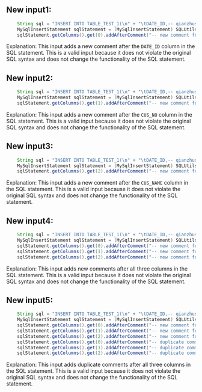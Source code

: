 ## New input1:
```java
    String sql = "INSERT INTO TABLE_TEST_1(\n" + "\tDATE_ID,-- qianzhushi\n" + "\tCUS_NO -- houzhushi\n,\n" + "\tCUS_NAME\n" + ")\n" + "SELECT A.DATE_ID,\n" + "\tA.CUS_NO,\n" + "\tA.CUS_NAME\n" + "FROM TABLE_TEST_2 \n" + "WHERE COL1='1';";
    MySqlInsertStatement sqlStatement = (MySqlInsertStatement) SQLUtils.parseSingleStatement(sql, DbType.mysql, true);
    sqlStatement.getColumns().get(0).addAfterComment("-- new comment for DATE_ID");
```
Explanation: This input adds a new comment after the `DATE_ID` column in the SQL statement. This is a valid input because it does not violate the original SQL syntax and does not change the functionality of the SQL statement.

## New input2:
```java
    String sql = "INSERT INTO TABLE_TEST_1(\n" + "\tDATE_ID,-- qianzhushi\n" + "\tCUS_NO -- houzhushi\n,\n" + "\tCUS_NAME\n" + ")\n" + "SELECT A.DATE_ID,\n" + "\tA.CUS_NO,\n" + "\tA.CUS_NAME\n" + "FROM TABLE_TEST_2 \n" + "WHERE COL1='1';";
    MySqlInsertStatement sqlStatement = (MySqlInsertStatement) SQLUtils.parseSingleStatement(sql, DbType.mysql, true);
    sqlStatement.getColumns().get(1).addAfterComment("-- new comment for CUS_NO");
```
Explanation: This input adds a new comment after the `CUS_NO` column in the SQL statement. This is a valid input because it does not violate the original SQL syntax and does not change the functionality of the SQL statement.

## New input3:
```java
    String sql = "INSERT INTO TABLE_TEST_1(\n" + "\tDATE_ID,-- qianzhushi\n" + "\tCUS_NO -- houzhushi\n,\n" + "\tCUS_NAME\n" + ")\n" + "SELECT A.DATE_ID,\n" + "\tA.CUS_NO,\n" + "\tA.CUS_NAME\n" + "FROM TABLE_TEST_2 \n" + "WHERE COL1='1';";
    MySqlInsertStatement sqlStatement = (MySqlInsertStatement) SQLUtils.parseSingleStatement(sql, DbType.mysql, true);
    sqlStatement.getColumns().get(2).addAfterComment("-- new comment for CUS_NAME");
```
Explanation: This input adds a new comment after the `CUS_NAME` column in the SQL statement. This is a valid input because it does not violate the original SQL syntax and does not change the functionality of the SQL statement.

## New input4:
```java
    String sql = "INSERT INTO TABLE_TEST_1(\n" + "\tDATE_ID,-- qianzhushi\n" + "\tCUS_NO -- houzhushi\n,\n" + "\tCUS_NAME\n" + ")\n" + "SELECT A.DATE_ID,\n" + "\tA.CUS_NO,\n" + "\tA.CUS_NAME\n" + "FROM TABLE_TEST_2 \n" + "WHERE COL1='1';";
    MySqlInsertStatement sqlStatement = (MySqlInsertStatement) SQLUtils.parseSingleStatement(sql, DbType.mysql, true);
    sqlStatement.getColumns().get(0).addAfterComment("-- new comment for DATE_ID");
    sqlStatement.getColumns().get(1).addAfterComment("-- new comment for CUS_NO");
    sqlStatement.getColumns().get(2).addAfterComment("-- new comment for CUS_NAME");
```
Explanation: This input adds new comments after all three columns in the SQL statement. This is a valid input because it does not violate the original SQL syntax and does not change the functionality of the SQL statement.

## New input5:
```java
    String sql = "INSERT INTO TABLE_TEST_1(\n" + "\tDATE_ID,-- qianzhushi\n" + "\tCUS_NO -- houzhushi\n,\n" + "\tCUS_NAME\n" + ")\n" + "SELECT A.DATE_ID,\n" + "\tA.CUS_NO,\n" + "\tA.CUS_NAME\n" + "FROM TABLE_TEST_2 \n" + "WHERE COL1='1';";
    MySqlInsertStatement sqlStatement = (MySqlInsertStatement) SQLUtils.parseSingleStatement(sql, DbType.mysql, true);
    sqlStatement.getColumns().get(0).addAfterComment("-- new comment for DATE_ID");
    sqlStatement.getColumns().get(1).addAfterComment("-- new comment for CUS_NO");
    sqlStatement.getColumns().get(2).addAfterComment("-- new comment for CUS_NAME");
    sqlStatement.getColumns().get(0).addAfterComment("-- duplicate comment for DATE_ID");
    sqlStatement.getColumns().get(1).addAfterComment("-- duplicate comment for CUS_NO");
    sqlStatement.getColumns().get(2).addAfterComment("-- duplicate comment for CUS_NAME");
```
Explanation: This input adds duplicate comments after all three columns in the SQL statement. This is a valid input because it does not violate the original SQL syntax and does not change the functionality of the SQL statement.
